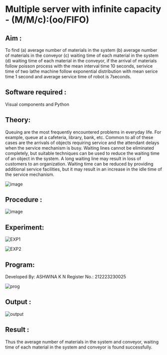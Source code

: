 # Multiple server with infinite capacity - (M/M/c):(oo/FIFO)
## Aim :
To find (a) average number of materials in the system (b) average number of materials in the conveyor (c) waiting time of each material in the system (d) waiting time of each material in the conveyor, if the arrival  of materials follow poisson process with the mean interval time 10 seconds, serivice time of two lathe machine follow exponential distribution with mean serice time 1 second and average service time of robot is 7seconds.

## Software required :
Visual components and Python

## Theory:
Queuing are the most frequently encountered problems in everyday life. For example, queue at a cafeteria, library, bank, etc. Common to all of these cases are the arrivals of objects requiring service and the attendant delays when the service mechanism is busy. Waiting lines cannot be eliminated completely, but suitable techniques can be used to reduce the waiting time of an object in the system. A long waiting line may result in loss of customers to an organization. Waiting time can be reduced by providing additional service facilities, but it may result in an increase in the idle time of the service mechanism.

![image](https://user-images.githubusercontent.com/103921593/203238035-1c8109bc-cbf2-4c77-baea-c5b682a752ef.png)

## Procedure :

![image](https://user-images.githubusercontent.com/103921593/203238265-176740b0-eae2-4772-90be-5449869ac9b0.png)


## Experiment:

![EXP1](https://github.com/Ashwinakn/Muttiple-capacity-with-infinite-capacity/assets/152128332/f6b5fdb5-787c-4147-a6c5-98eead7de67e)


![EXP2](https://github.com/Ashwinakn/Muttiple-capacity-with-infinite-capacity/assets/152128332/1a9b8441-7d43-4b0d-8fcc-8edabbb096a8)


## Program:

Developed By: ASHWINA K N  Register No.: 212223230025

![prog](https://github.com/Ashwinakn/Muttiple-capacity-with-infinite-capacity/assets/152128332/ea777dd8-857a-4f2b-84bf-460e05745702)


## Output :

![output](https://github.com/Ashwinakn/Muttiple-capacity-with-infinite-capacity/assets/152128332/c2e8679e-e879-47b3-a02b-6f1bee0d9a14)


## Result : 

Thus the average number of materials in the system and conveyor, waiting time of each material in the system and conveyor is found successfully.
